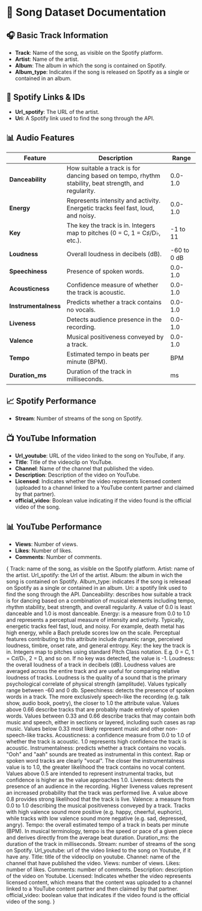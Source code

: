 # 🎵 Song Dataset Documentation

## 🎧 Basic Track Information

- **Track**: Name of the song, as visible on the Spotify platform.
- **Artist**: Name of the artist.
- **Album**: The album in which the song is contained on Spotify.
- **Album_type**: Indicates if the song is released on Spotify as a single or contained in an album.

## 🔗 Spotify Links & IDs

- **Url_spotify**: The URL of the artist.
- **Uri**: A Spotify link used to find the song through the API.

## 📊 Audio Features

| Feature              | Description                                                                                          | Range       |
| -------------------- | ---------------------------------------------------------------------------------------------------- | ----------- |
| **Danceability**     | How suitable a track is for dancing based on tempo, rhythm stability, beat strength, and regularity. | 0.0-1.0     |
| **Energy**           | Represents intensity and activity. Energetic tracks feel fast, loud, and noisy.                      | 0.0-1.0     |
| **Key**              | The key the track is in. Integers map to pitches (0 = C, 1 = C♯/D♭, etc.).                           | -1 to 11    |
| **Loudness**         | Overall loudness in decibels (dB).                                                                   | -60 to 0 dB |
| **Speechiness**      | Presence of spoken words.                                                                            | 0.0-1.0     |
| **Acousticness**     | Confidence measure of whether the track is acoustic.                                                 | 0.0-1.0     |
| **Instrumentalness** | Predicts whether a track contains no vocals.                                                         | 0.0-1.0     |
| **Liveness**         | Detects audience presence in the recording.                                                          | 0.0-1.0     |
| **Valence**          | Musical positiveness conveyed by a track.                                                            | 0.0-1.0     |
| **Tempo**            | Estimated tempo in beats per minute (BPM).                                                           | BPM         |
| **Duration_ms**      | Duration of the track in milliseconds.                                                               | ms          |

## 📈 Spotify Performance

- **Stream**: Number of streams of the song on Spotify.

## 📺 YouTube Information

- **Url_youtube**: URL of the video linked to the song on YouTube, if any.
- **Title**: Title of the videoclip on YouTube.
- **Channel**: Name of the channel that published the video.
- **Description**: Description of the video on YouTube.
- **Licensed**: Indicates whether the video represents licensed content (uploaded to a channel linked to a YouTube content partner and claimed by that partner).
- **official_video**: Boolean value indicating if the video found is the official video of the song.

## 📊 YouTube Performance

- **Views**: Number of views.
- **Likes**: Number of likes.
- **Comments**: Number of comments.

{
Track: name of the song, as visible on the Spotify platform.
Artist: name of the artist.
Url_spotify: the Url of the artist.
Album: the album in wich the song is contained on Spotify.
Album_type: indicates if the song is relesead on Spotify as a single or contained in an album.
Uri: a spotify link used to find the song through the API.
Danceability: describes how suitable a track is for dancing based on a combination of musical elements including tempo, rhythm stability, beat strength, and overall regularity. A value of 0.0 is least danceable and 1.0 is most danceable.
Energy: is a measure from 0.0 to 1.0 and represents a perceptual measure of intensity and activity. Typically, energetic tracks feel fast, loud, and noisy. For example, death metal has high energy, while a Bach prelude scores low on the scale. Perceptual features contributing to this attribute include dynamic range, perceived loudness, timbre, onset rate, and general entropy.
Key: the key the track is in. Integers map to pitches using standard Pitch Class notation. E.g. 0 = C, 1 = C♯/D♭, 2 = D, and so on. If no key was detected, the value is -1.
Loudness: the overall loudness of a track in decibels (dB). Loudness values are averaged across the entire track and are useful for comparing relative loudness of tracks. Loudness is the quality of a sound that is the primary psychological correlate of physical strength (amplitude). Values typically range between -60 and 0 db.
Speechiness: detects the presence of spoken words in a track. The more exclusively speech-like the recording (e.g. talk show, audio book, poetry), the closer to 1.0 the attribute value. Values above 0.66 describe tracks that are probably made entirely of spoken words. Values between 0.33 and 0.66 describe tracks that may contain both music and speech, either in sections or layered, including such cases as rap music. Values below 0.33 most likely represent music and other non-speech-like tracks.
Acousticness: a confidence measure from 0.0 to 1.0 of whether the track is acoustic. 1.0 represents high confidence the track is acoustic.
Instrumentalness: predicts whether a track contains no vocals. "Ooh" and "aah" sounds are treated as instrumental in this context. Rap or spoken word tracks are clearly "vocal". The closer the instrumentalness value is to 1.0, the greater likelihood the track contains no vocal content. Values above 0.5 are intended to represent instrumental tracks, but confidence is higher as the value approaches 1.0.
Liveness: detects the presence of an audience in the recording. Higher liveness values represent an increased probability that the track was performed live. A value above 0.8 provides strong likelihood that the track is live.
Valence: a measure from 0.0 to 1.0 describing the musical positiveness conveyed by a track. Tracks with high valence sound more positive (e.g. happy, cheerful, euphoric), while tracks with low valence sound more negative (e.g. sad, depressed, angry).
Tempo: the overall estimated tempo of a track in beats per minute (BPM). In musical terminology, tempo is the speed or pace of a given piece and derives directly from the average beat duration.
Duration_ms: the duration of the track in milliseconds.
Stream: number of streams of the song on Spotify.
Url_youtube: url of the video linked to the song on Youtube, if it have any.
Title: title of the videoclip on youtube.
Channel: name of the channel that have published the video.
Views: number of views.
Likes: number of likes.
Comments: number of comments.
Description: description of the video on Youtube.
Licensed: Indicates whether the video represents licensed content, which means that the content was uploaded to a channel linked to a YouTube content partner and then claimed by that partner.
official_video: boolean value that indicates if the video found is the official video of the song.
}
